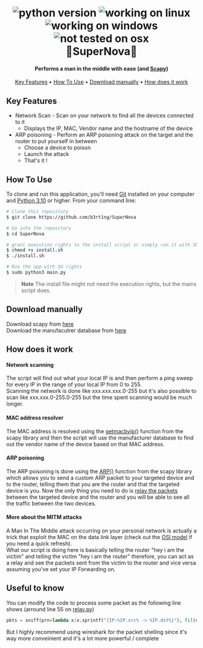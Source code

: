 <h1 align="center">
  <img
     src="https://img.shields.io/badge/Python%20Version-3.10-yellow"
     alt="python version">
  <img
     src="https://img.shields.io/badge/Linux-%E2%9C%94-purple"
     alt="working on linux">
  <img
     src="https://img.shields.io/badge/Windows-%E2%9C%94-red"
     alt="working on windows">
  <img
     src="https://img.shields.io/badge/OSX-maybe%20one%20day,%20who%20knows-blue"
     alt="not tested on osx">
  <br>
  🌌SuperNova🌌
  <br>
</h1>

<h4 align="center">Performs a man in the middle with ease (and <a href="https://github.com/secdev/scapy" target="_blank">Scapy</a>)</h4>


<p align="center">
  <a href="#key-features">Key Features</a> •
  <a href="#how-to-use">How To Use</a> •
  <a href="#download-manually">Download manually</a> •
  <a href="#how-does-it-work">How does it work</a>
</p>

<!-- ![screenshot](http://thing.gif) -->

## Key Features

* Network Scan - Scan on your network to find all the devices connected to it
  - Displays the IP, MAC, Vendor name and the hostname of the device
* ARP poisoning - Perform an ARP poisoning attack on the target and the router to put yourself in between
  - Choose a device to poison
  - Launch the attack
  - That's it !

## How To Use

To clone and run this application, you'll need [Git](https://git-scm.com) installed on your computer and [Python 3.10](https://www.python.org/) or higher.  From your command line:

```bash
# Clone this repository
$ git clone https://github.com/b3rt1ng/SuperNova

# Go into the repository
$ cd SuperNova

# grant execution rights to the install script or simply run it with SU rights
$ chmod +x install.sh
$ ./install.sh

# Run the app with SU rights
$ sudo python3 main.py
```

> **Note**
> The install file might not need the execution rights, but the mains script does.


## Download manually

Download scapy from [here](https://scapy.net/download/)  
Download the manufacutrer database from [here](https://gitlab.com/wireshark/wireshark/raw/master/manuf)

## How does it work

#### Network scanning

The script will find out what your local IP is and then perform a ping sweep for every IP in the range of your local IP from 0 to 255.  
Scanning the network is done like xxx.xxx.xxx.0-255 but it's also possible to scan like xxx.xxx.0-255.0-255 but the time spent scanning would be much longer.

#### MAC address resolver

The MAC address is resolved using the [getmacbyip()](https://scapy.readthedocs.io/en/latest/routing.html#get-mac-by-ip) function from the scapy library and then the script will use the manufacturer database to find out the vendor name of the device based on that MAC address.

#### ARP poisoning

The ARP poisoning is done using the [ARP()](https://scapy.readthedocs.io/en/latest/api/scapy.layers.l2.html#arp) function from the scapy library which allows you to send a custom ARP packet to your targeted device and to the router, telling them that you are the router and that the targeted device is you. Now the only thing you need to do is [relay the packets](https://en.wikipedia.org/wiki/Packet_forwarding) between the targeted device and the router and you will be able to see all the traffic between the two devices.

#### More about the MITM attacks  
A Man In The Middle attack occurring on your personal network is actually a trick that exploit the MAC on the data link layer (check out the [OSI model](https://en.wikipedia.org/wiki/OSI_model) if you need a quick refresh).  
What our script is doing here is basically telling the router "hey i am the victim" and telling the victim "hey i am the router" therefore, you can act as a relay and see the packets sent from the victim to the router and vice versa assuming you've set your IP Forwarding on.

## Useful to know  

You can modify the code to process some packet as the following line shows (arround line 55 on [relay.py](https://github.com/b3rt1ng/SuperNova/edit/main/relay.py))
``` python
pkts = sniff(prn=lambda x:x.sprintf("{IP:%IP.src% -> %IP.dst%}"), filter=f"ip host {self.victim_ip} and not arp")
```
But I highly recommend using wireshark for the packet shelling since it's way more conveinient and it's a lot more powerful / complete
